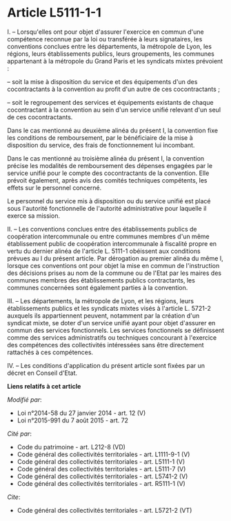 # Article L5111-1-1

I. – Lorsqu'elles ont pour objet d'assurer l'exercice en commun d'une compétence reconnue par la loi ou transférée à leurs
signataires, les conventions conclues entre les départements, la métropole de Lyon, les régions, leurs établissements
publics, leurs groupements, les communes appartenant à la métropole du Grand Paris et les syndicats mixtes prévoient :

– soit la mise à disposition du service et des équipements d'un des cocontractants à la convention au profit d'un autre de
ces cocontractants ;

– soit le regroupement des services et équipements existants de chaque cocontractant à la convention au sein d'un service
unifié relevant d'un seul de ces cocontractants.

Dans le cas mentionné au deuxième alinéa du présent I, la convention fixe les conditions de remboursement, par le
bénéficiaire de la mise à disposition du service, des frais de fonctionnement lui incombant.

Dans le cas mentionné au troisième alinéa du présent I, la convention précise les modalités de remboursement des dépenses
engagées par le service unifié pour le compte des cocontractants de la convention. Elle prévoit également, après avis des
comités techniques compétents, les effets sur le personnel concerné.

Le personnel du service mis à disposition ou du service unifié est placé sous l'autorité fonctionnelle de l'autorité
administrative pour laquelle il exerce sa mission.

II. – Les conventions conclues entre des établissements publics de coopération intercommunale ou entre communes membres d'un
même établissement public de coopération intercommunale à fiscalité propre en vertu du dernier alinéa de l'article L. 5111-1
obéissent aux conditions prévues au I du présent article. Par dérogation au premier alinéa du même I, lorsque ces conventions
ont pour objet la mise en commun de l'instruction des décisions prises au nom de la commune ou de l'Etat par les maires des
communes membres des établissements publics contractants, les communes concernées sont également parties à la convention.

III. – Les départements, la métropole de Lyon, et les régions, leurs établissements publics et les syndicats mixtes visés à
l'article L. 5721-2 auxquels ils appartiennent peuvent, notamment par la création d'un syndicat mixte, se doter d'un service
unifié ayant pour objet d'assurer en commun des services fonctionnels. Les services fonctionnels se définissent comme des
services administratifs ou techniques concourant à l'exercice des compétences des collectivités intéressées sans être
directement rattachés à ces compétences.

IV. – Les conditions d'application du présent article sont fixées par un décret en Conseil d'Etat.

**Liens relatifs à cet article**

_Modifié par_:

  - Loi n°2014-58 du 27 janvier 2014 - art. 12 (V)
  - Loi n°2015-991 du 7 août 2015 - art. 72

_Cité par_:

  - Code du patrimoine - art. L212-8 (VD)
  - Code général des collectivités territoriales - art. L1111-9-1 (V)
  - Code général des collectivités territoriales - art. L5111-1 (V)
  - Code général des collectivités territoriales - art. L5111-7 (V)
  - Code général des collectivités territoriales - art. L5741-2 (V)
  - Code général des collectivités territoriales - art. R5111-1 (V)

_Cite_:

  - Code général des collectivités territoriales - art. L5721-2 (VT)
